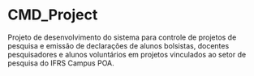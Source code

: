 # CMD_Project
Projeto de desenvolvimento do sistema para controle de projetos de pesquisa e emissão de declarações de alunos bolsistas, docentes pesquisadores e alunos voluntários em projetos vinculados ao setor de pesquisa do IFRS Campus POA.
